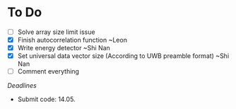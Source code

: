 # To Do

- [ ] Solve array size limit issue
- [x] Finish autocorrelation function ~Leon
- [x] Write energy detector ~Shi Nan
- [x] Set universal data vector size (According to UWB preamble format) ~Shi Nan
- [ ] Comment everything

*Deadlines*
* Submit code: 14.05.
